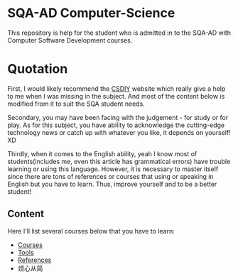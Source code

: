 # SQA-AD Computer-Science
This repository is help for the student who is admitted in to the SQA-AD with Computer Software Development courses.
# Quotation
First, I would likely recommend the [CSDIY](https://csdiy.wiki) website which really give a help to me when I was missing in the subject. And most of the content below is modified from it to suit the SQA student needs. 

Secondary, you may have been facing with the judgement - for study or for play. As for this subject, you have ability to acknowledge  the cutting-edge technology news or catch up with whatever you like, it depends on yourself! XD

Thirdly, when it comes to the English ability, yeah I know most of students(includes me, even this article has grammatical errors) have trouble learning or using this language. However, it is necessary to master itself since there are tons of references or courses that using or speaking in English but you have to learn. Thus, improve yourself and to be a better student!

## Content
Here I'll list several courses below that you have to learn:

* [Courses](Courses.md)
* [Tools](Tools.md)
* [References](References.md)
* 烦心从简


